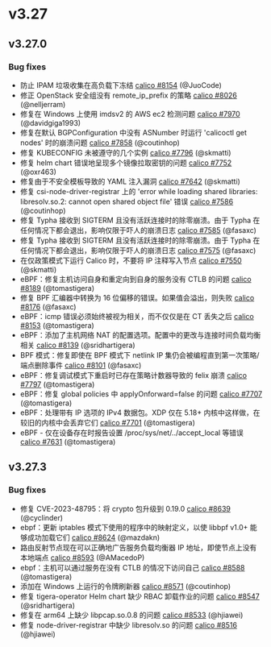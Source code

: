 # v3.27

## v3.27.0
### Bug fixes

- 防止 IPAM 垃圾收集在高负载下冻结 [calico #8154](https://github.com/projectcalico/calico/pull/8154) (@JuoCode)
- 修正 OpenStack 安全组没有 remote_ip_prefix 的策略 [calico #8026](https://github.com/projectcalico/calico/pull/8026) (@nelljerram)
- 修复在 Windows 上使用 imdsv2 的 AWS ec2 检测问题 [calico #7970](https://github.com/projectcalico/calico/pull/7970) (@davidgiga1993)
- 修复在默认 BGPConfiguration 中没有 ASNumber 时运行 'calicoctl get nodes' 时的崩溃问题 [calico #7858](https://github.com/projectcalico/calico/pull/7858) (@coutinhop)
- 修复 KUBECONFIG 未被遵守的几个实例 [calico #7796](https://github.com/projectcalico/calico/pull/7796) (@skmatti)
- 修复 helm chart 错误地呈现多个镜像拉取密钥的问题 [calico #7752](https://github.com/projectcalico/calico/pull/7752) (@oxr463)
- 修复由于不安全模板导致的 YAML 注入漏洞 [calico #7642](https://github.com/projectcalico/calico/pull/7642) (@skmatti)
- 修复 csi-node-driver-registrar 上的 'error while loading shared libraries: libresolv.so.2: cannot open shared object file' 错误 [calico #7586](https://github.com/projectcalico/calico/pull/7586) (@coutinhop)
- 修复 Typha 接收到 SIGTERM 且没有活跃连接时的除零崩溃。由于 Typha 在任何情况下都会退出，影响仅限于吓人的崩溃日志 [calico #7585](https://github.com/projectcalico/calico/pull/7585) (@fasaxc)
- 修复 Typha 接收到 SIGTERM 且没有活跃连接时的除零崩溃。由于 Typha 在任何情况下都会退出，影响仅限于吓人的崩溃日志 [calico #7575](https://github.com/projectcalico/calico/pull/7575) (@fasaxc)
- 在仅政策模式下运行 Calico 时，不要将 IP 注释写入节点 [calico #7550](https://github.com/projectcalico/calico/pull/7550) (@skmatti)
- eBPF：修复主机访问自身和重定向到自身的服务没有 CTLB 的问题 [calico #8189](https://github.com/projectcalico/calico/pull/8189) (@tomastigera)
- 修复 BPF 汇编器中转换为 16 位偏移的错误。如果值会溢出，则失败 [calico #8176](https://github.com/projectcalico/calico/pull/8176) (@fasaxc)
- eBPF：icmp 错误必须始终被视为相关，而不仅仅是在 CT 丢失之后 [calico #8153](https://github.com/projectcalico/calico/pull/8153) (@tomastigera)
- eBPF：添加了主机网络 NAT 的配置选项。配置中的更改与连接时间负载均衡相关 [calico #8139](https://github.com/projectcalico/calico/pull/8139) (@sridhartigera)
- BPF 模式：修复即使在 BPF 模式下 netlink IP 集仍会被编程直到第一次策略/端点删除事件 [calico #8101](https://github.com/projectcalico/calico/pull/8101) (@fasaxc)
- eBPF：修复调试模式下重启时已存在策略计数器导致的 felix 崩溃 [calico #7797](https://github.com/projectcalico/calico/pull/7797) (@tomastigera)
- eBPF：修复 global policies 中 applyOnforward=false 的问题 [calico #7707](https://github.com/projectcalico/calico/pull/7707) (@tomastigera)
- eBPF：处理带有 IP 选项的 IPv4 数据包。XDP 仅在 5.18+ 内核中这样做，在较旧的内核中会丢弃它们 [calico #7701](https://github.com/projectcalico/calico/pull/7701) (@tomastigera)
- eBPF - 仅在设备存在时报告设置 /proc/sys/net/../accept_local 等错误 [calico #7631](https://github.com/projectcalico/calico/pull/7631) (@tomastigera)

## v3.27.3
### Bug fixes
- 修复 CVE-2023-48795：将 crypto 包升级到 0.19.0 [calico #8639](https://github.com/projectcalico/calico/pull/8639) (@cyclinder)
- ebpf：更新 iptables 模式下使用的程序中的映射定义，以使 libbpf v1.0+ 能够成功加载它们 [calico #8624](https://github.com/projectcalico/calico/pull/8624) (@mazdakn)
- 路由反射节点现在可以正确地广告服务负载均衡器 IP 地址，即使节点上没有本地端点 [calico #8593](https://github.com/projectcalico/calico/pull/8593) (@AMacedoP)
- ebpf：主机可以通过服务在没有 CTLB 的情况下访问自己 [calico #8588](https://github.com/projectcalico/calico/pull/8588) (@tomastigera)
- 添加在 Windows 上运行的令牌刷新器 [calico #8571](https://github.com/projectcalico/calico/pull/8571) (@coutinhop)
- 修复 tigera-operator Helm chart 缺少 RBAC 卸载作业的问题 [calico #8547](https://github.com/projectcalico/calico/pull/8547) (@sridhartigera)
- 修复在 arm64 上缺少 libpcap.so.0.8 的问题 [calico #8533](https://github.com/projectcalico/calico/pull/8533) (@hjiawei)
- 修复 node-driver-registrar 中缺少 libresolv.so 的问题 [calico #8516](https://github.com/projectcalico/calico/pull/8516) (@hjiawei)
